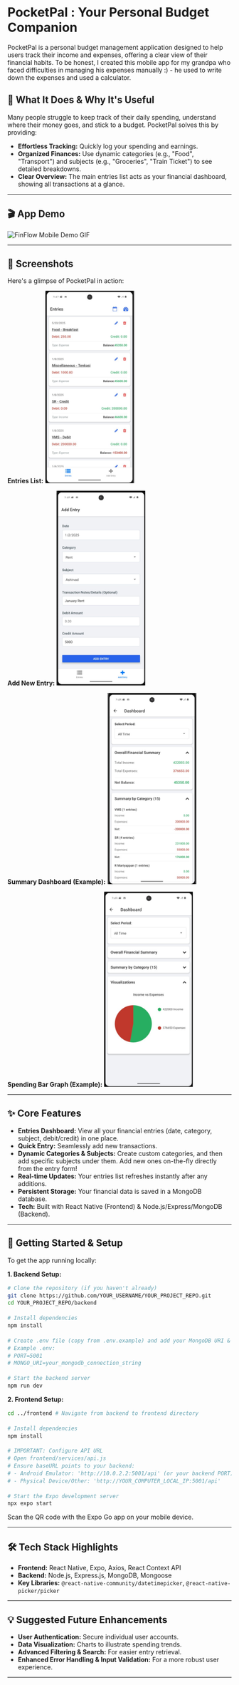 # PocketPal : Your Personal Budget Companion

PocketPal is a personal budget management application designed to help users track their income and expenses, offering a clear view of their financial habits. To be honest, I created this mobile app for my grandpa who faced difficulties in managing his expenses manually :) - he used to write down the expenses and used a calculator.  


## 🎯 What It Does & Why It's Useful

Many people struggle to keep track of their daily spending, understand where their money goes, and stick to a budget. PocketPal solves this by providing:

*   **Effortless Tracking:** Quickly log your spending and earnings.
*   **Organized Finances:** Use dynamic categories (e.g., "Food", "Transport") and subjects (e.g., "Groceries", "Train Ticket") to see detailed breakdowns.
*   **Clear Overview:** The main entries list acts as your financial dashboard, showing all transactions at a glance.

---

## 🎬 App Demo

![FinFlow Mobile Demo GIF](./resources/pocketpal_demo.gif)

---

## 📸 Screenshots

Here's a glimpse of PocketPal in action:

**Entries List:**
<img src="./resources/entries_page.jpg" alt="Entries Page" width="200"/>

**Add New Entry:**
<img src="./resources/add_entry_page.jpg" alt="Add Entry Page" width="200"/>

**Summary Dashboard (Example):**
<img src="./resources/summary_dashboard_page.jpg" alt="Summary Dashboard" width="200"/>

**Spending Bar Graph (Example):**
<img src="./resources/bar_graph.jpg" alt="Spending Bar Graph" width="200"/>

---

## ✨ Core Features

*   **Entries Dashboard:** View all your financial entries (date, category, subject, debit/credit) in one place.
*   **Quick Entry:** Seamlessly add new transactions.
*   **Dynamic Categories & Subjects:** Create custom categories, and then add specific subjects under them. Add new ones on-the-fly directly from the entry form!
*   **Real-time Updates:** Your entries list refreshes instantly after any additions.
*   **Persistent Storage:** Your financial data is saved in a MongoDB database.
*   **Tech:** Built with React Native (Frontend) & Node.js/Express/MongoDB (Backend).

---

## 🚀 Getting Started & Setup

To get the app running locally:

**1. Backend Setup:**

   ```bash
   # Clone the repository (if you haven't already)
   git clone https://github.com/YOUR_USERNAME/YOUR_PROJECT_REPO.git
   cd YOUR_PROJECT_REPO/backend

   # Install dependencies
   npm install

   # Create .env file (copy from .env.example) and add your MongoDB URI & Port
   # Example .env:
   # PORT=5001
   # MONGO_URI=your_mongodb_connection_string

   # Start the backend server
   npm run dev
   ```

**2. Frontend Setup:**

   ```bash
   cd ../frontend # Navigate from backend to frontend directory

   # Install dependencies
   npm install

   # IMPORTANT: Configure API URL
   # Open frontend/services/api.js
   # Ensure baseURL points to your backend:
   # - Android Emulator: 'http://10.0.2.2:5001/api' (or your backend PORT)
   # - Physical Device/Other: 'http://YOUR_COMPUTER_LOCAL_IP:5001/api'

   # Start the Expo development server
   npx expo start
   ```
   Scan the QR code with the Expo Go app on your mobile device.

---



## 🛠️ Tech Stack Highlights

*   **Frontend:** React Native, Expo, Axios, React Context API
*   **Backend:** Node.js, Express.js, MongoDB, Mongoose
*   **Key Libraries:** `@react-native-community/datetimepicker`, `@react-native-picker/picker`

---

## 💡 Suggested Future Enhancements

*   **User Authentication:** Secure individual user accounts.
*   **Data Visualization:** Charts to illustrate spending trends.
*   **Advanced Filtering & Search:** For easier entry retrieval.
*   **Enhanced Error Handling & Input Validation:** For a more robust user experience.

---
